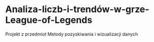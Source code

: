 # Analiza-liczb-i-trendów-w-grze-League-of-Legends
Projekt z przedmiot Metody pozyskiwania i wizualizacji danych
